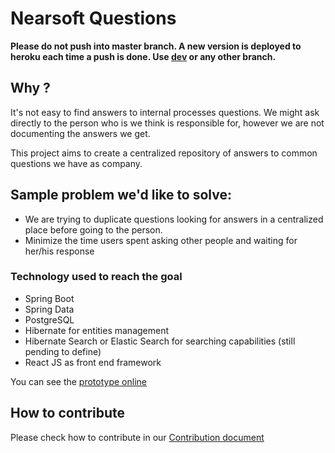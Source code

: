 # Nearsoft Questions

**Please do not push into master branch. A new version is deployed to heroku each time a push is done. Use [dev](https://github.com/Nearsoft/questions/tree/dev) or any other branch.**

## Why ?
It's not easy to find answers to internal processes questions. We might ask directly to the person who is we think is responsible for, however we are not documenting the answers we get.

This project aims to create a centralized repository of answers to common questions we have as company.

## Sample problem we'd like to solve:
 - We are trying to duplicate questions looking for answers in a centralized place before going to the person.
 - Minimize the time users spent asking other people and waiting for her/his response

### Technology used to reach the goal
 - Spring Boot
 - Spring Data
 - PostgreSQL
 - Hibernate for entities management
 - Hibernate Search or Elastic Search for searching capabilities (still pending to define)
 - React JS as front end framework

You can see the [prototype online](https://nsquestions.herokuapp.com)

## How to contribute

Please check how to contribute in our [Contribution document](https://github.com/Nearsoft/questions/blob/master/CONTRIBUTING.md)